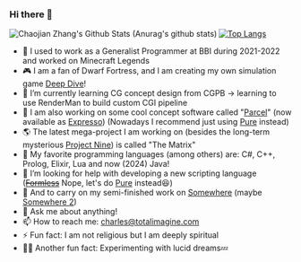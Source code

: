 ### Hi there 👋

<!--
**chaojian-zhang/chaojian-zhang** is a ✨ _special_ ✨ repository because its `README.md` (this file) appears on your GitHub profile.
-->

<img align="left" alt="Chaojian Zhang's Github Stats (Anurag's github stats)" src="https://github-readme-stats-sigma-five.vercel.app/api?username=chaojian-zhang&count_private=true&theme=gruvbox&show_icons=true" />

[![Top Langs](https://github-readme-stats-sigma-five.vercel.app/api/top-langs/?username=chaojian-zhang&layout=compact&theme=gruvbox)](https://github.com/anuraghazra/github-readme-stats)

- 🔭 I used to work as a Generalist Programmer at BBI during 2021-2022 and worked on Minecraft Legends
- 🎮 I am a fan of Dwarf Fortress, and I am creating my own simulation game [Deep Dive](https://youtu.be/Rd8E-iSiLZ0)!
- 🌱 I’m currently learning CG concept design from CGPB -> learning to use RenderMan to build custom CGI pipeline
- 🚀 I am also working on some cool concept software called "[Parcel](https://github.com/Charles-Zhang-Parcel)" (now available as [Expresso](https://charles-zhang.itch.io/expresso)) (Nowadays I recommend just using [Pure](https://github.com/Pure-The-Language) instead)
- 🌎 The latest mega-project I am working on (besides the long-term mysterious [Project Nine](https://nine.totalimagine.com/ArtOfAI)) is called "The Matrix"
- 🧡 My favorite programming languages (among others) are: C#, C++, Prolog, Elixir, Lua and now (2024) Java!
- 🤔 I’m looking for help with developing a new scripting language (~~[Formless](https://chaojian-zhang.github.io/FormlessProgramming/)~~ Nope, let's do [Pure](https://github.com/Pure-The-Language) instead😆)
- 👯 And to carry on my semi-finished work on [Somewhere](https://github.com/Charles-Zhang-Somewhere/Somewhere) (maybe [Somewhere 2](https://github.com/Charles-Zhang-Somewhere/Somewhere2))
- 💬 Ask me about anything!
- 📫 How to reach me: charles@totalimagine.com
- ⚡ Fun fact: I am not religious but I am deeply spiritual
- 🧘‍♀️ Another fun fact: Experimenting with lucid dreams💤
